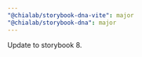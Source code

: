 ```yaml
---
"@chialab/storybook-dna-vite": major
"@chialab/storybook-dna": major
---
```


Update to storybook 8.
